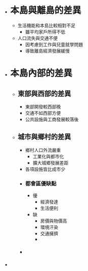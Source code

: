- # 本島與離島的差異
	- 生活機能和本島比較相對不足
		- 雖平均家戶所得不低
	- 人口流失與交通不便
		- 因考慮到工作與兒童就學問題
		- 導致離島經濟發展緩慢
- # 本島內部的差異
	- ## 東部與西部的差異
		- 東部開發較西部晚
		- 交通不如西部方便
		- 公共設施與工商發展較落後
	- ## 城市與鄉村的差異
		- 鄉村人口外流嚴重
			- 工業化與都市化
			- 擴大城鄉發展差距
		- 各項設施皆比成市少
		- ### 都會區優缺點
			- 優
				- 經濟發達
				- 生活便利
			- 缺
				- 房價與物價高
				- 環境汗染
				- 交通擁擠
				-
		- ###
-